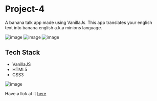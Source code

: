 # Project-4

A banana talk app made using VanillaJs. This app translates your english text into banana english a.k.a minions language.

![image](https://img.shields.io/github/issues/Namrata-J/Project-4)
![image](https://img.shields.io/github/forks/Namrata-J/Project-4)
![image](https://img.shields.io/github/stars/Namrata-J/Project-4)

## Tech Stack
- VanillaJS
- HTML5
- CSS3

![image](https://user-images.githubusercontent.com/82696858/191940803-feccb2ac-a31a-4dbb-821f-68fc372000e5.png)

Have a llok at it [here](https://minionbananatalks.netlify.app/)
